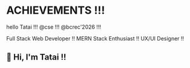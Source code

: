 # ACHIEVEMENTS !!!
hello Tatai !!!
@cse !!!
@bcrec'2026 !!!
<!DOCTYPE html>

Full Stack Web Developer !!
MERN Stack Enthusiast !!
UX/UI Designer !!

## 👋 Hi, I'm Tatai !!
